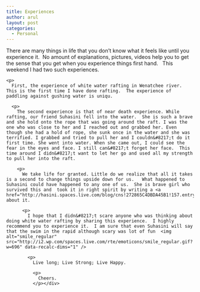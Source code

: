 ```yaml
---
title: Experiences
author: arul
layout: post
categories:
  - Personal
---
```

<div id="msgcns!A7680953F5FDC114!495" class="bvMsg">
  <p>
    There are many things in life that you don&#8217;t know what it feels like until you experience it.  No amount of explanations, pictures, videos help you to get the sense that you get when you experience things first hand.   This weekend I had two such experiences. 
    
    <p>
      First, the experience of white water rafting in Wenatchee river.  This is the first time I have done rafting.  The experience of paddling against gushing water is uniqu. 
      
      <p>
        The second experience is that of near death experience. While rafting, our friend Suhasini fell into the water.  She is such a brave and she hold onto the rope that was going around the raft. I was the one who was close to her and I reached out and grabbed her. Even though she had a hold of rope, she sunk once in the water and she was terrified. I grabbed and tried to pull her and I couldn&#8217;t do it first time. She went into water. When she came out, I could see the fear in the eyes and face. I still can&#8217;t forget her face.  This time around I didn&#8217;t want to let her go and used all my strength to pull her into the raft.  
        
        <p>
          We take life for granted. Little do we realize that all it takes is a second to change things upside down for us.   What happened to Suhasini could have happened to any one of us.  She is brave girl who survived this and  took it in right spirit by writing a <a href="http://hasini.spaces.live.com/blog/cns!272865C4DBDA45B1!157.entry">blog</a> about it. 
          
          <p>
            I hope that I didn&#8217;t scare anyone who was thinking about doing white water rafting by sharing this experience.  I highly recommend you to experience it.  I am sure that even Suhasini will say that the swim in the rapid although scary was lot of fun  <img alt="smile_regular" src="http://i2.wp.com/spaces.live.com/rte/emoticons/smile_regular.gif?w=696" data-recalc-dims="1" /> 
            
            <p>
              Live long; Live Strong; Live Happy. 
              
              <p>
                Cheers.
              </p></div>
